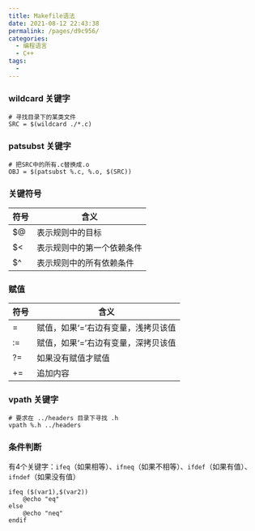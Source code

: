 ```yaml
---
title: Makefile语法
date: 2021-08-12 22:43:38
permalink: /pages/d9c956/
categories: 
  - 编程语言
  - C++
tags: 
  - 
---
```

### wildcard 关键字

```shell
# 寻找目录下的某类文件
SRC = $(wildcard ./*.c)
```

### patsubst 关键字
```shell
# 把SRC中的所有.c替换成.o
OBJ = $(patsubst %.c, %.o, $(SRC))
```



### 关键符号
|符号|含义|
|--|--|
|$@|表示规则中的目标|
|$<|表示规则中的第一个依赖条件|
|$^|表示规则中的所有依赖条件|

### 赋值

|符号|含义|
|--|--|
|=|赋值，如果‘=’右边有变量，浅拷贝该值|
|:=|赋值，如果‘=’右边有变量，深拷贝该值|
|?=|如果没有赋值才赋值|
|+=|追加内容|

### vpath 关键字
```shell
# 要求在 ../headers 目录下寻找 .h
vpath %.h ../headers  
```

### 条件判断
有4个关键字：`ifeq`（如果相等）、`ifneq`（如果不相等）、`ifdef`（如果有值）、`ifndef`（如果没有值）
```shell
ifeq ($(var1),$(var2))
    @echo "eq"
else
	@echo "neq"
endif
```
